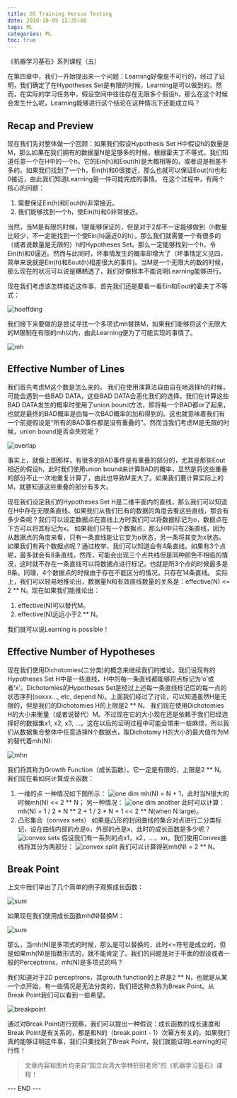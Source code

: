 ```yaml
---
title: 05 Training Versus Testing
date: 2018-10-09 12:35:08
tags: ML
categories: ML
toc: true
---
```



《机器学习基石》系列课程（五）

在第四章中，我们一开始提出来一个问题：Learning好像是不可行的，经过了证明，我们确定了在Hypotheses Set是有限的时候，Learning是可以做到的。然而，在实际的学习任务中，假设空间中往往存在无限多个假设h，那么在这个时候会发生什么呢，Learning能够进行这个结论在这种情况下还能成立吗？
<!-- more -->

## Recap and Preview
现在我们先对整体做一个回顾：如果我们假设Hypothesis Set H中假设h的数量是M，那么如果在我们拥有的数据量N是足够多的时候，根据霍夫丁不等式，我们知道任意一个在H中的一个h，它的Ein(h)和Eout(h)是大概相等的，或者说是相差不多的。如果我们找到了一个h，Ein(h)和0很接近，那么也就可以保证Eout(h)也和0接近，由此我们知道Learning是一件可能完成的事情。
在这个过程中，有两个核心的问题：

1. 需要保证Ein(h)和Eout(h)非常接近。
2. 我们能够找到一个h，使Ein(h)和0非常接近。

当然，当M是有限的时候，1是能够保证的，但是对于2却不一定能够做到（h数量比较少，不一定能找到一个使Ein(h)逼近0的h）。那么我们就需要一个有很多的（或者说数量是无限的）h的Hypotheses Set。那么一定能够找到一个h，令Ein(h)和0逼近。然而与此同时，坏事情发生的概率却增大了（坏事情定义见四，简单来说就是Ein(h)和Eout(h)相差很大的事件)。当M是一个无限大的数的时候，那么现在的状况可以说是糟糕透了，我们好像根本不能说明Learning能够进行。

现在我们考虑该怎样接近这件事，首先我们还是要看一看Ein和Eout的霍夫丁不等式：

 ![hoeffding](1.png) 

我们接下来要做的是尝试寻找一个多项式mh替换M，如果我们能够将这个无限大的M限制在有限的mh以内，由此Learning便为了可能实现的事情了。

 ![mh](2.png) 

## Effective Number of Lines
我们首先考虑M这个数是怎么来的。
我们在使用演算法自由自在地选择h的时候，可能会遇到一些BAD DATA，这些BAD DATA会恶化我们的选择。我们在计算这些BAD DATA发生的概率时使用了union bound方法，即将每一个BAD都or了起来，也就是最终的BAD概率是由每一次BAD概率的加和得到的。这也就意味着我们有一个前提假设是“所有的BAD事件都是没有重叠的”。然而当我们考虑M是无限的时候，union bound是否会失败呢？

 ![overlap](3.png) 

事实上，就像上图那样，有很多的BAD事件是有重叠的部分的，尤其是那些Eout相近的假设h，此时我们使用union bound来计算BAD的概率，显然是将这些重叠的部分不止一次地重复计算了，由此也导致M变大了。如果我们要计算实际上的M，就要知道这些重叠的部分有多大。

现在我们设定我们的Hypotheses Set H是二维平面内的直线，那么我们可以知道在H中存在无限条直线。如果我们从我们已有的数据的角度去看这些直线，那会有多少条呢？我们可以设定数据点在直线上方时我们可以将数据标记为o，数据点在下方可以将其标记为x。
如果我们只有一个数据点，那么H中只有2条直线，因为从数据点的角度来看，只有一条直线能让它变为o状态，另一条将其变为x状态。如果我们有两个数据点呢？通过枚举，我们可以知道会有4条直线。如果有3个点呢，最多就会有8条直线，然而，可能会出现三个点共线但是同种颜色不相临的情况，这时就不存在一条直线可以将数据点进行标记，也就是所3个点的时候最多是8条。同理，4个数据点的时候由于存在不能区分的情况，只存在14条直线。
实际上，我们可以轻易地推论出，数据量N和有效直线数量的关系是：effective(N) <= 2 \*\* N。现在如果我们能推论出：

1. effective(N)可以替代M。
2. effective(N)远远小于2 \*\* N。

我们就可以说Learning is possible！

## Effective Number of Hypotheses

现在我们使用Dichotomies(二分类)的概念来继续我们的推论。我们设现有的Hypotheses Set H中是一些直线，H中的每一条直线都能够将点标记为‘o’或者‘x’。Dichotomies的Hypotheses Set是经过上述每一条直线标记后的每一点的状态序列(ooxxx..., etc, depend N)。上面我们经过了讨论，可以知道虽然H是无限的，但是我们的Dichotomies H的上限是2 \*\* N。
我们现在使用Dichotomies H的大小来衡量（或者说替代）M。不过现在它的大小现在还是依赖于我们已经选择好的数据集x1, x2, x3, ...。这在以后的证明过程中可能会带来一些麻烦，所以我们从数据集合整体中任意选择N个数据点，取Dichotomy H的大小的最大值作为M的替代着mh(N):

 ![mhn](4.png) 

我们将其称为Growth Function（成长函数）。它一定是有限的，上限是2 \*\* N。我们现在看如何计算成长函数：
1. 一维的点
一种情况如下图所示：
 ![one dim](5.png) 
mh(N) = N + 1，此时当N很大的时候mh(N) << 2 \*\* N；
另一种情况：
 ![one dim another](6.png) 
此时可以计算：mh(N) = 1 / 2 \* N \*\* 2 + 1 / 2 \* N + 1 << 2 \*\* N(when N large)。
2. 凸形集合（convex sets）
如果是凸形的封闭曲线的集合对点进行二分类标记，设在曲线内部的点是o，外部的点是x，此时的成长函数是多少呢？
 ![convex sets](7.png) 
假设我们有一系列的点x1，x2，...，xn。我们使用Convex曲线将其分为两部分：
 ![convex split](8.png) 
我们可以计算得到mh(N) = 2 \*\* N。

## Break Point
上文中我们举出了几个简单的例子观察成长函数：

 ![sum](9.png) 

如果现在我们使用成长函数mh(N)替换M：

 ![sum](2.png) 

那么，当mh(N)是多项式的时候，那么是可以替换的，此时<=符号是成立的，但是如果mh(N)是指数形式的，就不能肯定了。我们的问题是对于平面的假设或者一般的Perceptrons，mh(N)是多项式的吗？

我们知道对于2D perceptrons，其grouth function的上界是2 \*\* N，也就是从某一个点开始，有一些情况是无法分类的，我们把这种点称为Break Point。从Break Point我们可以看到一些希望。

 ![breakpoint](10.png) 

通过对Break Point进行观察，我们可以提出一种假说：成长函数的成长速度和Break Point是有关系的，都是和N的（break point - 1）次幂方有关的。如果我们真的能够证明这件事，我们只要找到了Break Point，我们就能证明Learning的可行性！


> 文章内容和图片均来自“国立台湾大学林轩田老师”的《机器学习基石》课程！

--- END --- 